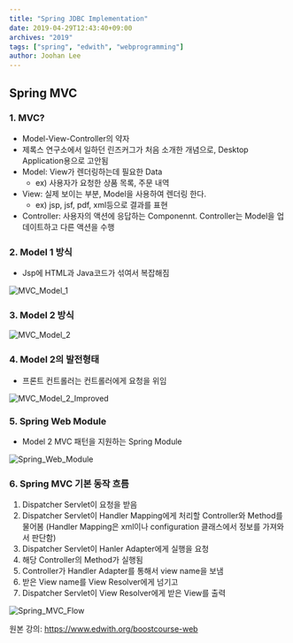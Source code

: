 ```yaml
---
title: "Spring JDBC Implementation"
date: 2019-04-29T12:43:40+09:00
archives: "2019"
tags: ["spring", "edwith", "webprogramming"]
author: Joohan Lee
---
```


## Spring MVC

### 1. MVC?
- Model-View-Controller의 약자
- 제록스 연구소에서 일하던 린즈커그가 처음 소개한 개념으로, Desktop Application용으로 고안됨
- Model: View가 렌더링하는데 필요한 Data
  - ex) 사용자가 요청한 상품 목록, 주문 내역
- View: 실제 보이는 부분, Model을 사용하여 렌더링 한다.
  - ex) jsp, jsf, pdf, xml등으로 결과를 표현
- Controller: 사용자의 액션에 응답하는 Componennt. Controller는 Model을 업데이트하고 다른 액션을 수행

### 2. Model 1 방식

- Jsp에 HTML과 Java코드가 섞여서 복잡해짐

![MVC_Model_1](..\..\..\resources\images\edwith\SpringMVC\MVC_Model_1.png)
### 3. Model 2 방식
![MVC_Model_2](..\..\..\resources\images\edwith\SpringMVC\MVC_Model_2.png)
### 4. Model 2의 발전형태

- 프론트 컨트롤러는 컨트롤러에게 요청을 위임

![MVC_Model_2_Improved](..\..\..\resources\images\edwith\SpringMVC\MVC_Model_2_Improved.png)
### 5. Spring Web Module

- Model 2 MVC 패턴을 지원하는 Spring Module

![Spring_Web_Module](..\..\..\resources\images\edwith\SpringMVC\Spring_Web_Module.png)
### 6. Spring MVC 기본 동작 흐름
1. Dispatcher Servlet이 요청을 받음
2. Dispatcher Servlet이 Handler Mapping에게 처리할 Controller와 Method를 물어봄 (Handler Mapping은 xml이나 configuration 클래스에서 정보를 가져와서 판단함)
3. Dispatcher Servlet이 Hanler Adapter에게 실행을 요청
4. 해당 Controller의 Method가 실행됨
5. Controller가 Handler Adapter를 통해서 view name을 보냄
6. 받은 View name를 View Resolver에게 넘기고
7. Dispatcher Servlet이 View Resolver에게 받은 View를 출력


![Spring_MVC_Flow](..\..\..\resources\images\edwith\SpringMVC\Spring_MVC_Flow.png)




원본 강의: https://www.edwith.org/boostcourse-web
